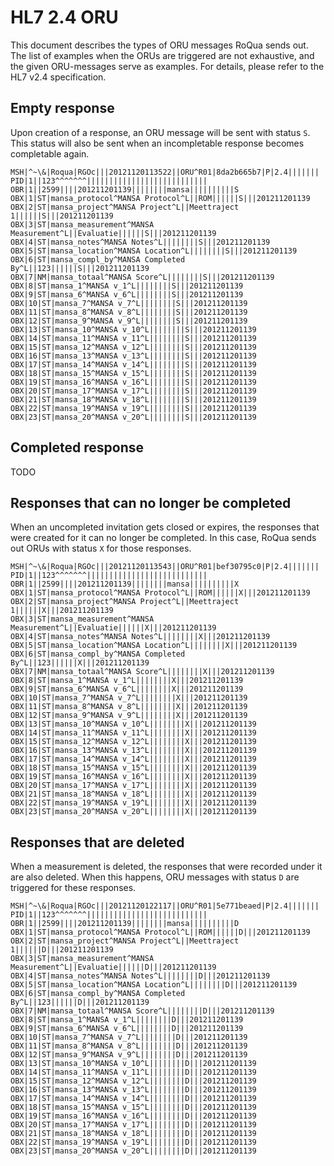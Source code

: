 HL7 2.4 ORU
===========

This document describes the types of ORU messages RoQua sends out. The list of
examples when the ORUs are triggered are not exhaustive, and the given ORU-messages
serve as examples. For details, please refer to the HL7 v2.4 specification.

## Empty response

Upon creation of a response, an ORU message will be sent with status `S`. This status
will also be sent when an incompletable response becomes completable again.

```
MSH|^~\&|Roqua|RGOc|||20121120113522||ORU^R01|8da2b665b7|P|2.4|||||||
PID|1||123^^^^^^^|||||||||||||||||||||||||||
OBR|1||2599||||201211201139||||||||mansa||||||||||S
OBX|1|ST|mansa_protocol^MANSA Protocol^L||ROM||||||S|||201211201139
OBX|2|ST|mansa_project^MANSA Project^L||Meettraject 1||||||S|||201211201139
OBX|3|ST|mansa_measurement^MANSA Measurement^L||Evaluatie||||||S|||201211201139
OBX|4|ST|mansa_notes^MANSA Notes^L||||||||S|||201211201139
OBX|5|ST|mansa_location^MANSA Location^L||||||||S|||201211201139
OBX|6|ST|mansa_compl_by^MANSA Completed By^L||123||||||S|||201211201139
OBX|7|NM|mansa_totaal^MANSA Score^L||||||||S|||201211201139
OBX|8|ST|mansa_1^MANSA v_1^L||||||||S|||201211201139
OBX|9|ST|mansa_6^MANSA v_6^L||||||||S|||201211201139
OBX|10|ST|mansa_7^MANSA v_7^L||||||||S|||201211201139
OBX|11|ST|mansa_8^MANSA v_8^L||||||||S|||201211201139
OBX|12|ST|mansa_9^MANSA v_9^L||||||||S|||201211201139
OBX|13|ST|mansa_10^MANSA v_10^L||||||||S|||201211201139
OBX|14|ST|mansa_11^MANSA v_11^L||||||||S|||201211201139
OBX|15|ST|mansa_12^MANSA v_12^L||||||||S|||201211201139
OBX|16|ST|mansa_13^MANSA v_13^L||||||||S|||201211201139
OBX|17|ST|mansa_14^MANSA v_14^L||||||||S|||201211201139
OBX|18|ST|mansa_15^MANSA v_15^L||||||||S|||201211201139
OBX|19|ST|mansa_16^MANSA v_16^L||||||||S|||201211201139
OBX|20|ST|mansa_17^MANSA v_17^L||||||||S|||201211201139
OBX|21|ST|mansa_18^MANSA v_18^L||||||||S|||201211201139
OBX|22|ST|mansa_19^MANSA v_19^L||||||||S|||201211201139
OBX|23|ST|mansa_20^MANSA v_20^L||||||||S|||201211201139
```

## Completed response

TODO

## Responses that can no longer be completed

When an uncompleted invitation gets closed or expires, the responses that were created
for it can no longer be completed. In this case, RoQua sends out ORUs with status `X`
for those responses.

```
MSH|^~\&|Roqua|RGOc|||20121120113543||ORU^R01|bef30795c0|P|2.4|||||||
PID|1||123^^^^^^^|||||||||||||||||||||||||||
OBR|1||2599||||201211201139||||||||mansa||||||||||X
OBX|1|ST|mansa_protocol^MANSA Protocol^L||ROM||||||X|||201211201139
OBX|2|ST|mansa_project^MANSA Project^L||Meettraject 1||||||X|||201211201139
OBX|3|ST|mansa_measurement^MANSA Measurement^L||Evaluatie||||||X|||201211201139
OBX|4|ST|mansa_notes^MANSA Notes^L||||||||X|||201211201139
OBX|5|ST|mansa_location^MANSA Location^L||||||||X|||201211201139
OBX|6|ST|mansa_compl_by^MANSA Completed By^L||123||||||X|||201211201139
OBX|7|NM|mansa_totaal^MANSA Score^L||||||||X|||201211201139
OBX|8|ST|mansa_1^MANSA v_1^L||||||||X|||201211201139
OBX|9|ST|mansa_6^MANSA v_6^L||||||||X|||201211201139
OBX|10|ST|mansa_7^MANSA v_7^L||||||||X|||201211201139
OBX|11|ST|mansa_8^MANSA v_8^L||||||||X|||201211201139
OBX|12|ST|mansa_9^MANSA v_9^L||||||||X|||201211201139
OBX|13|ST|mansa_10^MANSA v_10^L||||||||X|||201211201139
OBX|14|ST|mansa_11^MANSA v_11^L||||||||X|||201211201139
OBX|15|ST|mansa_12^MANSA v_12^L||||||||X|||201211201139
OBX|16|ST|mansa_13^MANSA v_13^L||||||||X|||201211201139
OBX|17|ST|mansa_14^MANSA v_14^L||||||||X|||201211201139
OBX|18|ST|mansa_15^MANSA v_15^L||||||||X|||201211201139
OBX|19|ST|mansa_16^MANSA v_16^L||||||||X|||201211201139
OBX|20|ST|mansa_17^MANSA v_17^L||||||||X|||201211201139
OBX|21|ST|mansa_18^MANSA v_18^L||||||||X|||201211201139
OBX|22|ST|mansa_19^MANSA v_19^L||||||||X|||201211201139
OBX|23|ST|mansa_20^MANSA v_20^L||||||||X|||201211201139
```

## Responses that are deleted

When a measurement is deleted, the responses that were recorded under it are
also deleted. When this happens, ORU messages with status `D` are triggered
for these responses.

```
MSH|^~\&|Roqua|RGOc|||20121120122117||ORU^R01|5e771beaed|P|2.4|||||||
PID|1||123^^^^^^^|||||||||||||||||||||||||||
OBR|1||2599||||201211201139||||||||mansa||||||||||D
OBX|1|ST|mansa_protocol^MANSA Protocol^L||ROM||||||D|||201211201139
OBX|2|ST|mansa_project^MANSA Project^L||Meettraject 1||||||D|||201211201139
OBX|3|ST|mansa_measurement^MANSA Measurement^L||Evaluatie||||||D|||201211201139
OBX|4|ST|mansa_notes^MANSA Notes^L||||||||D|||201211201139
OBX|5|ST|mansa_location^MANSA Location^L||||||||D|||201211201139
OBX|6|ST|mansa_compl_by^MANSA Completed By^L||123||||||D|||201211201139
OBX|7|NM|mansa_totaal^MANSA Score^L||||||||D|||201211201139
OBX|8|ST|mansa_1^MANSA v_1^L||||||||D|||201211201139
OBX|9|ST|mansa_6^MANSA v_6^L||||||||D|||201211201139
OBX|10|ST|mansa_7^MANSA v_7^L||||||||D|||201211201139
OBX|11|ST|mansa_8^MANSA v_8^L||||||||D|||201211201139
OBX|12|ST|mansa_9^MANSA v_9^L||||||||D|||201211201139
OBX|13|ST|mansa_10^MANSA v_10^L||||||||D|||201211201139
OBX|14|ST|mansa_11^MANSA v_11^L||||||||D|||201211201139
OBX|15|ST|mansa_12^MANSA v_12^L||||||||D|||201211201139
OBX|16|ST|mansa_13^MANSA v_13^L||||||||D|||201211201139
OBX|17|ST|mansa_14^MANSA v_14^L||||||||D|||201211201139
OBX|18|ST|mansa_15^MANSA v_15^L||||||||D|||201211201139
OBX|19|ST|mansa_16^MANSA v_16^L||||||||D|||201211201139
OBX|20|ST|mansa_17^MANSA v_17^L||||||||D|||201211201139
OBX|21|ST|mansa_18^MANSA v_18^L||||||||D|||201211201139
OBX|22|ST|mansa_19^MANSA v_19^L||||||||D|||201211201139
OBX|23|ST|mansa_20^MANSA v_20^L||||||||D|||201211201139
```